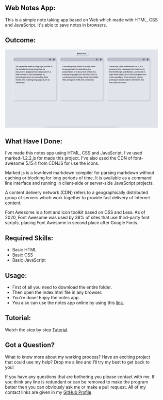 ## Web Notes App:
This is a simple note taking app based on Web which made with HTML, CSS and JavaScript. It's able to save notes in browsers.


## Outcome:
<p align="center">
<a href="https://mdrakibulislam-zero.github.io/WebNotesApp/" ><img width="1000px" height="auto" title="Notes App" alt="Notes App"
src="https://github.com/mdrakibulislam-zero/WebNotesApp/blob/main/Outcome.png" /></a></p>


## What Have I Done:
I've made this notes app using HTML, CSS and JavaScript. I've used marked-1.2.2.js for made this project. I've also used the CDN of font-awesome 5.15.4 from CDNJS for use the icons.

Marked js is a low-level markdown compiler for parsing markdown without caching or blocking for long periods of time. It is available as a command line interface and running in client-side or server-side JavaScript projects.

A content delivery network (CDN) refers to a geographically distributed group of servers which work together to provide fast delivery of Internet content.

Font Awesome is a font and icon toolkit based on CSS and Less. As of 2020, Font Awesome was used by 38% of sites that use third-party font scripts, placing Font Awesome in second place after Google Fonts.


## Required Skills:
- Basic HTML
- Basic CSS
- Basic JavaScript


## Usage:
- First of all you need to download the entire folder.
- Then open the index.html file in any browser.
- You're done! Enjoy the notes app.
- You also can use the notes app online by using this <a href="https://mdrakibulislam-zero.github.io/WebNotesApp/" > link</a>.


## Tutorial:
Watch the step by step <a href="#">Tutorial</a>.


## Got a Question?
What to know more about my working process? Have an exciting project that could use my help? Drop me a line and I’ll try my best to get back to you!

If you have any questions that are bothering you please contact with me. If you think any line is redundant or can be removed to make the program better then you can obviously ask me or make a pull request. All of my contact links are given in my <a href="https://github.com/mdrakibulislam-zero/"> GitHub Profile</a>.
